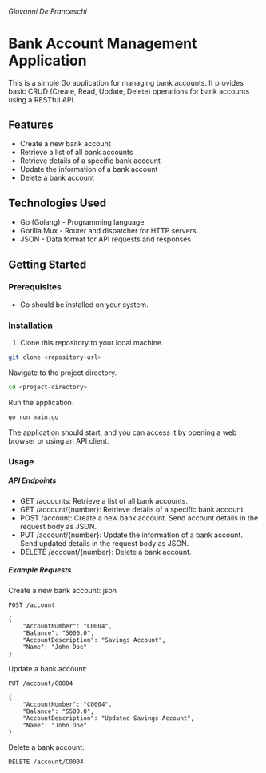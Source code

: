 ###### Giovanni De Franceschi

# Bank Account Management Application

This is a simple Go application for managing bank accounts. It provides basic CRUD (Create, Read, Update, Delete) operations for bank accounts using a RESTful API.

## Features

- Create a new bank account
- Retrieve a list of all bank accounts
- Retrieve details of a specific bank account
- Update the information of a bank account
- Delete a bank account

## Technologies Used

- Go (Golang) - Programming language
- Gorilla Mux - Router and dispatcher for HTTP servers
- JSON - Data format for API requests and responses

## Getting Started

### Prerequisites

- Go should be installed on your system.

### Installation

1. Clone this repository to your local machine.

```bash
git clone <repository-url>
```

Navigate to the project directory.
```bash
cd <project-directory>
```
Run the application.
```bash
go run main.go
```
The application should start, and you can access it by opening a web browser or using an API client.

### Usage
##### API Endpoints
- GET /accounts: Retrieve a list of all bank accounts.
- GET /account/{number}: Retrieve details of a specific bank account.
- POST /account: Create a new bank account. Send account details in the request body as JSON.
- PUT /account/{number}: Update the information of a bank account. Send updated details in the request body as JSON.
- DELETE /account/{number}: Delete a bank account.

##### Example Requests
Create a new bank account:
json
```
POST /account

{
    "AccountNumber": "C0004",
    "Balance": "5000.0",
    "AccountDescription": "Savings Account",
    "Name": "John Doe"
}
```
Update a bank account:
```
PUT /account/C0004

{
    "AccountNumber": "C0004",
    "Balance": "5500.0",
    "AccountDescription": "Updated Savings Account",
    "Name": "John Doe"
}
```

Delete a bank account:
```
DELETE /account/C0004

```